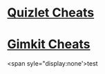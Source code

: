 # [Quizlet Cheats](quizlet/README.md)

# [Gimkit Cheats](gimkit/README.md)

<span syle="display:none'>test</span>
